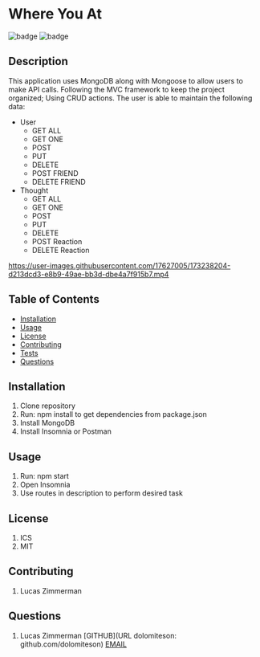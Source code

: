 # Where You At

![badge](https://img.shields.io/badge/license-ICS-blueviolet)
![badge](https://img.shields.io/badge/license-MIT-green)


## Description
This application uses MongoDB along with Mongoose to allow users to make API calls. Following the MVC
framework to keep the project organized; Using CRUD actions. The user is able to maintain the following
data:

  * User
    * GET ALL
    * GET ONE
    * POST
    * PUT
    * DELETE
    * POST FRIEND
    * DELETE FRIEND
  * Thought
    * GET ALL
    * GET ONE
    * POST
    * PUT
    * DELETE
    * POST Reaction
    * DELETE Reaction
  
https://user-images.githubusercontent.com/17627005/173238204-d213dcd3-e8b9-49ae-bb3d-dbe4a7f915b7.mp4

## Table of Contents

* [Installation](#installation)
* [Usage](#usage)
* [License](#license)
* [Contributing](#contributing)
* [Tests](#tests)
* [Questions](#questions)

## Installation
1. Clone repository
2. Run: npm install to get dependencies from package.json
3. Install MongoDB
4. Install Insomnia or Postman


## Usage
1. Run: npm start
2. Open Insomnia
3. Use routes in description to perform desired task


## License
1. ICS
2. MIT


## Contributing
1. Lucas Zimmerman


## Questions
1. Lucas Zimmerman
[GITHUB](URL dolomiteson: github.com/dolomiteson)
[EMAIL](mailto:zimmerman.lucas@hotmail.com)
